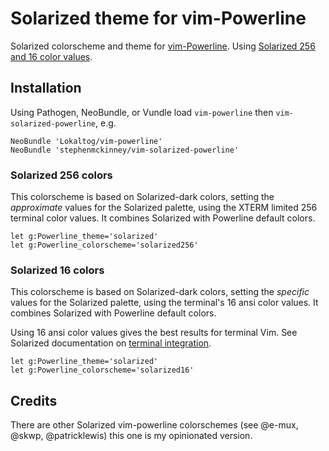 # Solarized theme for vim\-Powerline

Solarized colorscheme and theme for [vim-Powerline](https://github.com/Lokaltog/vim-powerline). Using [Solarized 256 and 16 color values](https://github.com/altercation/vim-colors-solarized#the-values).

## Installation

Using Pathogen, NeoBundle, or Vundle load `vim-powerline` then
`vim-solarized-powerline`, e.g.

    NeoBundle 'Lokaltog/vim-powerline'
    NeoBundle 'stephenmckinney/vim-solarized-powerline'

### Solarized 256 colors

This colorscheme is based on Solarized-dark colors, setting the *approximate* values for the Solarized palette, using the XTERM limited 256 terminal color values. It combines Solarized with Powerline default colors.

    let g:Powerline_theme='solarized'
    let g:Powerline_colorscheme='solarized256'

### Solarized 16 colors

This colorscheme is based on Solarized-dark colors, setting the *specific* values for the Solarized palette, using the terminal's 16 ansi color values. It combines Solarized with Powerline default colors.

Using 16 ansi color values gives the best results for terminal Vim.
See Solarized documentation on [terminal integration]( https://github.com/altercation/vim-colors-solarized#important-note-for-terminal-users ).

    let g:Powerline_theme='solarized'
    let g:Powerline_colorscheme='solarized16'

## Credits

There are other Solarized vim-powerline colorschemes (see @e-mux, @skwp, @patricklewis)
this one is my opinionated version.
